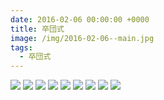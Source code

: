 ```yaml
---
date: 2016-02-06 00:00:00 +0000
title: 卒団式
image: /img/2016-02-06--main.jpg
tags:
  - 卒団式
---
```


![](/img/2016-02-06--01.jpg)
![](/img/2016-02-06--02.jpg)
![](/img/2016-02-06--03.jpg)
![](/img/2016-02-06--04.jpg)
![](/img/2016-02-06--05.jpg)
![](/img/2016-02-06--06.jpg)
![](/img/2016-02-06--07.jpg)
![](/img/2016-02-06--08.jpg)
![](/img/2016-02-06--09.jpg)
